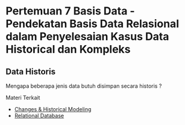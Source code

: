 # Pertemuan 7 Basis Data - Pendekatan Basis Data Relasional dalam Penyelesaian Kasus Data Historical dan Kompleks

## Data Historis

Mengapa beberapa jenis data butuh disimpan secara historis ? 

Materi Terkait
- [Changes & Historical Modeling](https://sqldatabasetutorials.com/sql-db-section/changes-historical-modeling/)
- [Relational Database](https://sqldatabasetutorials.com/sql-db/relational-database/)
